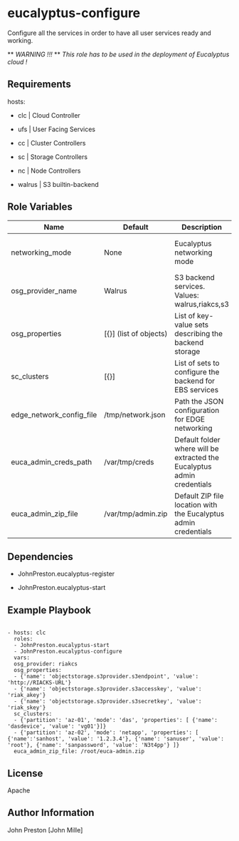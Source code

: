 eucalyptus-configure
====================

Configure all the services in order to have all user services ready and working.

** *WARNING !!!* **
*This role has to be used in the deployment of Eucalyptus cloud !*

Requirements
------------

hosts:

- clc | Cloud Controller

- ufs | User Facing Services

- cc | Cluster Controllers

- sc | Storage Controllers

- nc | Node Controllers

- walrus | S3 builtin-backend

Role Variables
--------------

| Name | Default | Description | Note
|--- |--- |--- |---
| networking_mode | None | Eucalyptus networking mode | Must be the same for all roles
| osg_provider_name | Walrus | S3 backend services. Values: walrus,riakcs,s3 | Need the backend-system to be setup
| osg_properties | [{}] (list of objects) | List of key-value sets describing the backend storage | Back-End system already existing
| sc_clusters | [{}] | List of sets to configure the backend for EBS services | See examples for SAN  
| edge_network_config_file | /tmp/network.json | Path the JSON configuration for EDGE networking | None
| euca_admin_creds_path | /var/tmp/creds | Default folder where will be extracted the Eucalyptus admin credentials | None
| euca_admin_zip_file | /var/tmp/admin.zip | Default ZIP file location with the Eucalyptus admin credentials | None

Dependencies
------------

- JohnPreston.eucalyptus-register

- JohnPreston.eucalyptus-start

Example Playbook
----------------

```

- hosts: clc
  roles: 
  - JohnPreston.eucalyptus-start
  - JohnPreston.eucalyptus-configure
  vars:
  osg_provider: riakcs
  osg_properties:
  - {'name': 'objectstorage.s3provider.s3endpoint', 'value': 'http://RIACKS-URL'}
  - {'name': 'objectstorage.s3provider.s3accesskey', 'value': 'riak_akey'}
  - {'name': 'objectstorage.s3provider.s3secretkey', 'value': 'riak_skey'}
  sc_clusters:
  - {'partition': 'az-01', 'mode': 'das', 'properties': [ {'name': 'dasdevice', 'value': 'vg01'}]}
  - {'partition': 'az-02', 'mode': 'netapp', 'properties': [ {'name':'sanhost', 'value': '1.2.3.4'}, {'name': 'sanuser', 'value': 'root'}, {'name': 'sanpassword', 'value': 'N3t4pp'} ]}
  euca_admin_zip_file: /root/euca-admin.zip

```

License
-------

Apache

Author Information
------------------

John Preston [John Mille]

